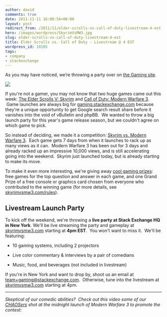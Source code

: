 ```yaml
---
author: david
comments: true
date: 2011-11-11 16:00:54+00:00
layout: post
redirect_from: /2011/11/elder-scrolls-vs-call-of-duty-livestream-4-est
hero: /images/wordpress/SkyrimVsMW3.jpg
slug: elder-scrolls-vs-call-of-duty-livestream-4-est
title: Elder Scrolls vs. Call of Duty - Livestream @ 4 EST
wordpress_id: 10185
tags:
- company
- stackexchange
---
```


As you may have noticed, we’re throwing a party over on [the Gaming site](http://gaming.stackexchange.com).





![](/blog/images/wordpress/SkyrimVsMW3.jpg)





If you're not a gamer, you may not know that two huge games came out this week: [The Elder Scrolls V: Skyrim](http://www.elderscrolls.com/skyrim) and [Call of Duty: Modern Warfare 3](http://www.callofduty.com/mw3).  Game launches are always big for [gaming.stackexchange.com](http://gaming.stackexchange.com) because they're a unique opportunity to get Google search result share before it vanishes into the void of vBulletin and phpBB.  We wanted to throw a big launch party for this year's game release season, but we couldn't agree on which game to pick.





So instead of deciding, we made it a competition: [Skyrim vs. Modern Warfare 3](http://skyrimvsmw3.com).  Each game gets 7 days from when it launches to rack up as many views as it can.  Modern Warfare 3 has been out for 3 days and already racked up an impressive 10,000 views, and is still accelerating going into the weekend.  Skyrim just launched today, but is already starting to make its move.





To make it even more interesting, we're giving away [cool gaming prizes](http://skyrimvsmw3.com/prizes): free games for the top question and answer in each game, and one Grand Prize of a free console or graphics card chosen from everyone who contributed to the winning game (for more details, see [skyrimvsmw3.com/rules](http://skyrimvsmw3.com/rules)).





## Livestream Launch Party





To kick off the weekend, we're throwing a **live party at Stack Exchange HQ in New York**. We'll be live streaming the party and gameplay at [skyrimvsmw3.com](http://skyrimvsmw3.com) starting at **4pm EST**.  You won't want to miss it.  We'll be featuring:






	
  * 10 gaming systems, including 2 projectors

	
  * Live color commentary & interviews by a pair of comedians

	
  * Music, food, and beverages (not included in livestream)




If you're in New York and want to drop by, shoot us an email at [team+gaming@stackexchange.com](mailto:team+gaming@stackexchange.com).  Otherwise, tune into the livestream at [skyrimvsmw3.com](http://skyrimvsmw3.com) starting at 4pm.





* * *





_Skeptical of our comedic abilities?  Check out this video some of our [CHAOSers](http://blog.stackoverflow.com/2011/11/the-art-of-organizing-chaos/) shot at the midnight launch of Modern Warfare 3 to promote the contest:_




